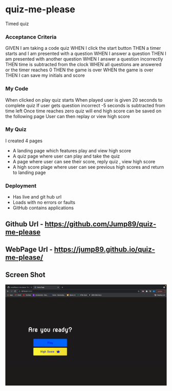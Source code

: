 # quiz-me-please
Timed quiz

### Acceptance Criteria 
GIVEN I am taking a code quiz
WHEN I click the start button
THEN a timer starts and I am presented with a question
WHEN I answer a question
THEN I am presented with another question
WHEN I answer a question incorrectly
THEN time is subtracted from the clock
WHEN all questions are answered or the timer reaches 0
THEN the game is over
WHEN the game is over
THEN I can save my initials and score

### My Code 
When clicked on play quiz starts 
When played user is given 20 seconds to complete quiz
If user gets question incorrect -5 seconds is subtracted from time left
Once time reaches zero quiz will end high score can be saved on the following page 
User can then replay or view high score 

### My Quiz
I created 4 pages 
* A landing page which features play and view high score 
* A quiz page where user can play and take the quiz 
* A page where user can see their score, reply quiz , view high score
* A high score plage where user can see previous high scores and return to landing page 

### Deployment
* Has live and git hub url
* Loads with no errors or faults 
* GitHub contains applications 

## Github Url - https://github.com/Jump89/quiz-me-please
## WebPage Url - https://jump89.github.io/quiz-me-please/

## Screen Shot 
<img src="assests/image/screenshot-landing.png">

